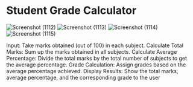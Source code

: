# Student Grade Calculator
![Screenshot (1112)](https://github.com/user-attachments/assets/b0917589-017a-4982-a246-8945fed47285)
![Screenshot (1113)](https://github.com/user-attachments/assets/a15c097b-1ca8-48bf-b0ab-9e08f5f81f66)
![Screenshot (1114)](https://github.com/user-attachments/assets/7901bf10-2c20-424c-bb5f-f03155203e9b)
![Screenshot (1115)](https://github.com/user-attachments/assets/31266973-43a5-41f5-aa4c-6fc464e9a600)

Input: Take marks obtained (out of 100) in each subject.
Calculate Total Marks: Sum up the marks obtained in all subjects.
Calculate Average Percentage: Divide the total marks by the total number of subjects to get the
average percentage.
Grade Calculation: Assign grades based on the average percentage achieved.
Display Results: Show the total marks, average percentage, and the corresponding grade to the user
